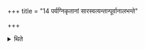 +++
title = "14 पर्यग्निकृतानां सारस्वत्यन्तान्पूर्वानालभन्ते"

+++

<details><summary>थिते</summary>

पर्यग्निकृतानां सारस्वत्यन्तान्पूर्वानालभन्ते १४
</details>
